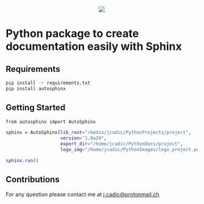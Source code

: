 <p align="center">
  <img src="https://raw.githubusercontent.com/JeanMaximilienCadic/autosphinx-python/master/img/autosphinx.png"/>
</p>

# Python package to create documentation easily with Sphinx

## Requirements
```bash
pip install -r requirements.txt
pip install autosphinx
```
## Getting Started


```bash
from autosphinx import AutoSphinx

sphinx = AutoSphinx(lib_root="/media/jcadic/PythonProjects/project",
                    version="1.0a29",
                    export_dir="/home/jcadic/PythonDocs/project",
                    logo_img="/home/jcadic/PythonImages/logo_project.png")

sphinx.run()

```


## Contributions

For any question please contact me at j.cadic@protonmail.ch
